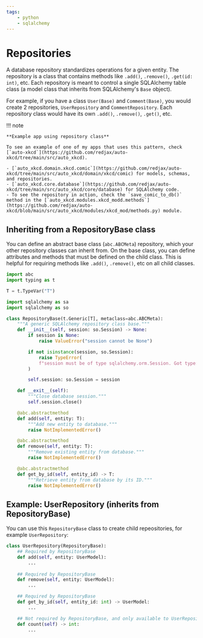 ```yaml
---
tags:
    - python
    - sqlalchemy
---
```


# Repositories

A database repository standardizes operations for a given entity. The repository is a class that contains methods like `.add()`, `.remove()`, `.get(id: int)`, etc. Each repository is meant to control a single SQLAlchemy table class (a model class that inherits from SQLAlchemy's `Base` object).

For example, if you have a class `User(Base)` and `Comment(Base)`, you would create 2 repositories, `UserRepository` and `CommentRepository`. Each repository class would have its own `.add()`, `.remove()`, `.get()`, etc.

!!! note

    **Example app using repository class**

    To see an example of one of my apps that uses this pattern, check [`auto-xkcd`](https://github.com/redjax/auto-xkcd/tree/main/src/auto_xkcd).
    
    - [`auto_xkcd.domain.xkcd.comic`](https://github.com/redjax/auto-xkcd/tree/main/src/auto_xkcd/domain/xkcd/comic) for models, schemas, and repositories.
    - [`auto_xkcd.core.database`](https://github.com/redjax/auto-xkcd/tree/main/src/auto_xkcd/core/database) for SQLAlchemy code.
    - To see the repository in action, check the `save_comic_to_db()` method in the [`auto_xkcd.modules.xkcd_modd.methods`](https://github.com/redjax/auto-xkcd/blob/main/src/auto_xkcd/modules/xkcd_mod/methods.py) module.

## Inheriting from a RepositoryBase class

You can define an abstract base class (`abc.ABCMeta`) repository, which your other repository classes can inherit from. On the base class, you can define attributes and methods that must be defined on the child class. This is helpful for requiring methods like `.add()`, `.remove()`, etc on all child classes.

```python title="Example RepositoryBase class" linenums="1"
import abc
import typing as t

T = t.TypeVar("T")

import sqlalchemy as sa
import sqlalchemy as so

class RepositoryBase(t.Generic[T], metaclass=abc.ABCMeta):
	"""A generic SQLAlchemy repository class base."""
    def __init__(self, session: so.Session) -> None:
        if session is None:
            raise ValueError("session cannot be None")

        if not isinstance(session, so.Session):
            raise TypeError(
            f"session must be of type sqlalchemy.orm.Session. Got type: ({type(session)})"
        )

        self.session: so.Session = session

    def __exit__(self):
        """Close database session."""
        self.session.close()

	@abc.abstractmethod
	def add(self, entity: T):
		"""Add new entity to database."""
		raise NotImplementedError()

	@abc.abstractmethod
	def remove(self, entity: T):
		"""Remove existing entity from database."""
		raise NotImplementedError()

	@abc.abstractmethod
	def get_by_id(self, entity_id) -> T:
		"""Retrieve entity from database by its ID."""
		raise NotImplementedError()

```

## Example: UserRepository (inherits from RepositoryBase)

You can use this `RepositoryBase` class to create child repeositories, for example `UserRepository`:

```python title="Example UserRepository class" linenums="1"
class UserRepository(RepositoryBase):
    ## Required by RepositoryBase
    def add(self, entity: UserModel):
        ...
    
    ## Required by RepositoryBase
    def remove(self, entity: UserModel):
        ...

    ## Required by RepositoryBase
    def get_by_id(self, entity_id: int) -> UserModel:
        ...

    ## Not required by RepositoryBase, and only available to UserRepository instances, or children fo this class
    def count(self) -> int:
        ...

```
